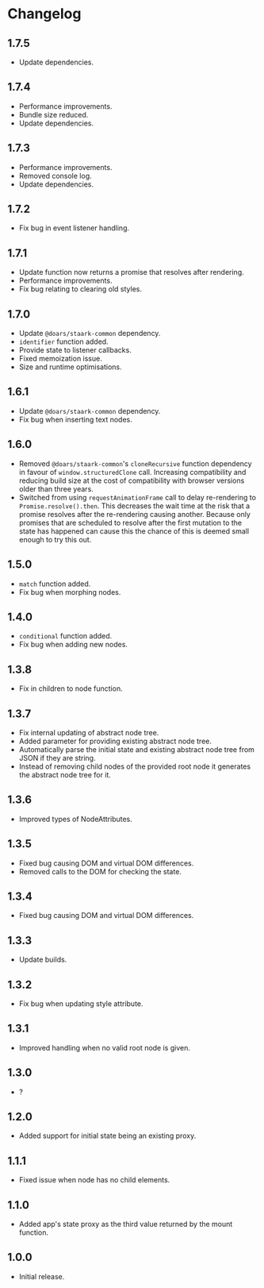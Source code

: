 # Changelog

## 1.7.5

- Update dependencies.

## 1.7.4

- Performance improvements.
- Bundle size reduced.
- Update dependencies.

## 1.7.3

- Performance improvements.
- Removed console log.
- Update dependencies.

## 1.7.2

- Fix bug in event listener handling.

## 1.7.1

- Update function now returns a promise that resolves after rendering.
- Performance improvements.
- Fix bug relating to clearing old styles.

## 1.7.0

- Update `@doars/staark-common` dependency.
- `identifier` function added.
- Provide state to listener callbacks.
- Fixed memoization issue.
- Size and runtime optimisations.

## 1.6.1

- Update `@doars/staark-common` dependency.
- Fix bug when inserting text nodes.

## 1.6.0

- Removed `@doars/staark-common`'s `cloneRecursive` function dependency in favour of `window.structuredClone` call. Increasing compatibility and reducing build size at the cost of compatibility with browser versions older than three years.
- Switched from using `requestAnimationFrame` call to delay re-rendering to `Promise.resolve().then`. This decreases the wait time at the risk that a promise resolves after the re-rendering causing another. Because only promises that are scheduled to resolve after the first mutation to the state has happened can cause this the chance of this is deemed small enough to try this out.

## 1.5.0

- `match` function added.
- Fix bug when morphing nodes.

## 1.4.0

- `conditional` function added.
- Fix bug when adding new nodes.

## 1.3.8

- Fix in children to node function.

## 1.3.7

- Fix internal updating of abstract node tree.
- Added parameter for providing existing abstract node tree.
- Automatically parse the initial state and existing abstract node tree from JSON if they are string.
- Instead of removing child nodes of the provided root node it generates the abstract node tree for it.

## 1.3.6

- Improved types of NodeAttributes.

## 1.3.5

- Fixed bug causing DOM and virtual DOM differences.
- Removed calls to the DOM for checking the state.

## 1.3.4

- Fixed bug causing DOM and virtual DOM differences.

## 1.3.3

- Update builds.

## 1.3.2

- Fix bug when updating style attribute.

## 1.3.1

- Improved handling when no valid root node is given.

## 1.3.0

- ?

## 1.2.0

- Added support for initial state being an existing proxy.

## 1.1.1

- Fixed issue when node has no child elements.

## 1.1.0

- Added app's state proxy as the third value returned by the mount function.

## 1.0.0

- Initial release.
